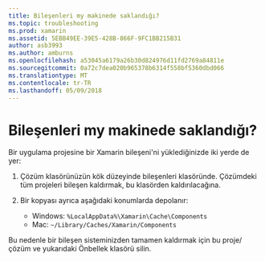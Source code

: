 ```yaml
---
title: Bileşenleri my makinede saklandığı?
ms.topic: troubleshooting
ms.prod: xamarin
ms.assetid: 5EBB49EE-39E5-428B-866F-9FC1BB215B31
author: asb3993
ms.author: amburns
ms.openlocfilehash: a53045a6179a26b30d824976d11fd2769a84811e
ms.sourcegitcommit: 0a72c7dea020b965378b6314f558bf5360dbd066
ms.translationtype: MT
ms.contentlocale: tr-TR
ms.lasthandoff: 05/09/2018
---
```

# <a name="where-are-the-components-stored-on-my-machine"></a>Bileşenleri my makinede saklandığı?

Bir uygulama projesine bir Xamarin bileşeni'ni yüklediğinizde iki yerde de yer:

1. Çözüm klasörünüzün kök düzeyinde bileşenleri klasöründe. Çözümdeki tüm projeleri bileşen kaldırmak, bu klasörden kaldırılacağına.

2. Bir kopyası ayrıca aşağıdaki konumlarda depolanır:
    - Windows: `%LocalAppData%\Xamarin\Cache\Components`
    - Mac: `~/Library/Caches/Xamarin/Components`

Bu nedenle bir bileşen sisteminizden tamamen kaldırmak için bu proje/çözüm ve yukarıdaki Önbellek klasörü silin.
